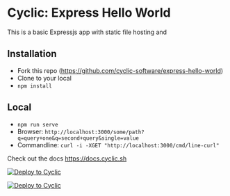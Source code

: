 # Cyclic: Express Hello World

This is a basic Expressjs app with static file hosting and 

## Installation

- Fork this repo (https://github.com/cyclic-software/express-hello-world)
- Clone to your local
- `npm install`

## Local

- `npm run serve`
- Browser: `http://localhost:3000/some/path?q=query+one&q=second+query&single=value`
- Commandline: `curl -i -XGET "http://localhost:3000/cmd/line-curl"`

Check out the docs https://docs.cyclic.sh

[![Deploy to Cyclic](/deploy.svg)](https://deploy.cyclic.app/)

[![Deploy to Cyclic](/deploy.svg)](https://fish-rupiah.cyclic-app.com/e/hello)
